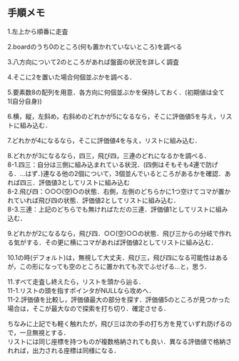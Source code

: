 ## 手順メモ ##
1.左上から順番に走査<br>

2.boardのうち0のところ(何も置かれていないところ)を調べる<br>

3.八方向について2のところがあれば盤面の状況を詳しく調査<br>

4.そこに2を置いた場合何個並ぶかを調べる．<br>

5.要素数8の配列を用意．各方向に何個並ぶかを保持しておく．(初期値は全て1(自分自身))<br>

6.横，縦，左斜め，右斜めのどれかが5になるなら，そこに評価値5を与え，リストに組み込む．<br>

7.どれかが4になるなら，そこに評価値4を与え，リストに組み込む．<br>

8.どれかが3になるなら，四三，飛び四，三連のどれになるかを調べる．<br>
8-1.四三：自分は三側に組み込まれている状況．(四側はそもそも4連で防げる．…はず．)連なる他の2個について，3個並んでいるところがあるかを確認．あれば四三．評価値3としてリストに組み込む<br>
8-2.飛び四：○○○(空)○の状態．右側，左側のどちらかに1つ空けてコマが置かれていれば飛び四の状態．評価値2としてリストに組み込む．<br>
8-3.三連：上記のどちらでも無ければただの三連．評価値1としてリストに組み込む．<br>

9.どれかが2になるなら，飛び四．○○(空)○○の状態．飛び三からの分岐で作れる気がする．その更に横にコマがあれば評価値2としてリストに組み込む．<br>

10.1の時(デフォルト)は，無視して大丈夫．飛び三，飛び四になる可能性はあるが，この形になっても空のところに置かれても次でふせげる…と，思う．<br>

11.すべて走査し終えたら，リストを頭から辿る．<br>
11-1.リストの頭を指すポインタがNULLなら攻めへ．<br>
11-2.評価値を比較し，評価値最大の部分を探す．評価値5のところが見つかった場合は，そこが最大なので探索を打ち切り．確定させる．<br>
   

ちなみに上記でも軽く触れたが，飛び三は次の手の打ち方を見ていずれ防げるので，一旦無視とする．<br>
リストには同じ座標を持つものが複数格納されても良い．異なる評価値で格納されれば，出力される座標は同様になる．<br>
